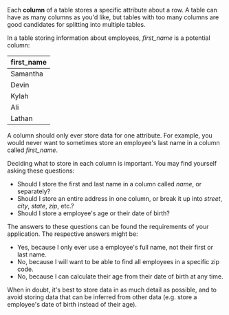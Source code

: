 Each **column** of a table stores a specific attribute about a row. A table can have as many columns as you'd like, but tables with too many columns are good candidates for splitting into multiple tables.

In a table storing information about employees, *first_name* is a potential column:

| first_name |
| ---------- |
| Samantha   |
| Devin      |
| Kylah      |
| Ali        |
| Lathan     |

A column should only ever store data for one attribute. For example, you would never want to sometimes store an employee's last name in a column called *first_name*.

Deciding what to store in each column is important. You may find yourself asking these questions:

* Should I store the first and last name in a column called _name_, or separately?
* Should I store an entire address in one column, or break it up into _street_, _city_, _state_, _zip_, etc.?
* Should I store a employee's age or their date of birth?

The answers to these questions can be found the requirements of your application. The respective answers might be:

* Yes, because I only ever use a employee's full name, not their first or last name.
* No, because I will want to be able to find all employees in a specific zip code.
* No, because I can calculate their age from their date of birth at any time.

When in doubt, it's best to store data in as much detail as possible, and to avoid storing data that can be inferred from other data (e.g. store a employee's date of birth instead of their age).
